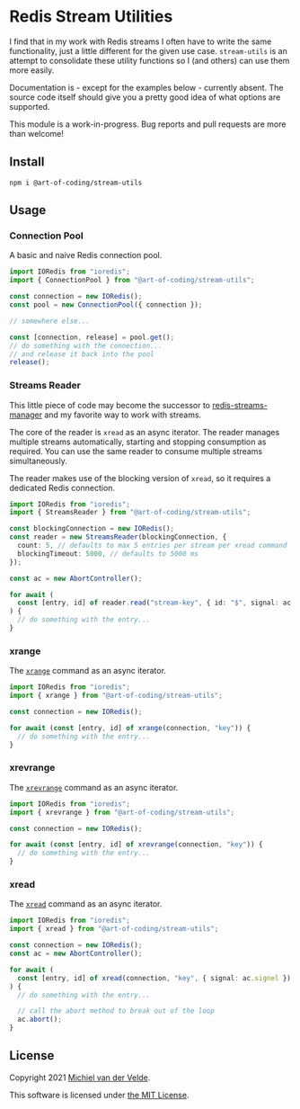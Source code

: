 # Redis Stream Utilities

I find that in my work with Redis streams I often have to write the same
functionality, just a little different for the given use case. `stream-utils` is
an attempt to consolidate these utility functions so I (and others) can use them
more easily.

Documentation is - except for the examples below - currently absent. The source
code itself should give you a pretty good idea of what options are supported.

This module is a work-in-progress. Bug reports and pull requests are more than
welcome!

## Install

```
npm i @art-of-coding/stream-utils
```

## Usage

### Connection Pool

A basic and naive Redis connection pool.

```typescript
import IORedis from "ioredis";
import { ConnectionPool } from "@art-of-coding/stream-utils";

const connection = new IORedis();
const pool = new ConnectionPool({ connection });

// somewhere else...

const [connection, release] = pool.get();
// do something with the connection...
// and release it back into the pool
release();
```

### Streams Reader

This little piece of code may become the successor to
[redis-streams-manager](https://github.com/MichielvdVelde/redis-streams-manager)
and my favorite way to work with streams.

The core of the reader is `xread` as an async iterator. The reader manages
multiple streams automatically, starting and stopping consumption as required.
You can use the same reader to consume multiple streams simultaneously.

The reader makes use of the blocking version of `xread`, so it requires a
dedicated Redis connection.

```typescript
import IORedis from "ioredis";
import { StreamsReader } from "@art-of-coding/stream-utils";

const blockingConnection = new IORedis();
const reader = new StreamsReader(blockingConnection, {
  count: 5, // defaults to max 5 entries per stream per xread command
  blockingTimeout: 5000, // defaults to 5000 ms
});

const ac = new AbortController();

for await (
  const [entry, id] of reader.read("stream-key", { id: "$", signal: ac.signal })
) {
  // do something with the entry...
}
```

### xrange

The [`xrange`](https://redis.io/commands/xrange) command as an async iterator.

```typescript
import IORedis from "ioredis";
import { xrange } from "@art-of-coding/stream-utils";

const connection = new IORedis();

for await (const [entry, id] of xrange(connection, "key")) {
  // do something with the entry...
}
```

### xrevrange

The [`xrevrange`](https://redis.io/commands/xrevrange) command as an async
iterator.

```typescript
import IORedis from "ioredis";
import { xrevrange } from "@art-of-coding/stream-utils";

const connection = new IORedis();

for await (const [entry, id] of xrevrange(connection, "key")) {
  // do something with the entry...
}
```

### xread

The [`xread`](https://redis.io/commands/xread) command as an async iterator.

```typescript
import IORedis from "ioredis";
import { xread } from "@art-of-coding/stream-utils";

const connection = new IORedis();
const ac = new AbortController();

for await (
  const [entry, id] of xread(connection, "key", { signal: ac.signel })
) {
  // do something with the entry...

  // call the abort method to break out of the loop
  ac.abort();
}
```

## License

Copyright 2021 [Michiel van der Velde](https://michielvdvelde.nl).

This software is licensed under [the MIT License](LICENSE).
